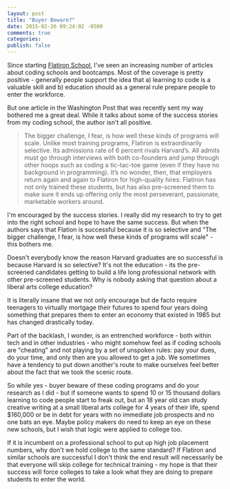 ```yaml
---
layout: post
title: "Buyer Beware?"
date: 2015-02-26 09:24:02 -0500
comments: true
categories: 
publish: false
---
```

Since starting [Flatiron School](http://www.flatironschool.com), I've seen an increasing number of articles about coding schools and bootcamps. Most of the coverage is pretty positive - generally people support the idea that a) learning to code is a valuable skill and b) education should as a general rule prepare people to enter the workforce. 

But one article in the Washington Post that was recently sent my way bothered me a great deal. While it talks about some of the success stories from my coding school, the author isn't all positive. 

>The bigger challenge, I fear, is how well these kinds of programs will scale.
>Unlike most training programs, Flatiron is extraordinarily selective. Its admissions rate of 6 percent rivals Harvard’s. All admits must go through interviews with both co-founders and jump through other hoops such as coding a tic-tac-toe game (even if they have no background in programming). It’s no wonder, then, that employers return again and again to Flatiron for high-quality hires: Flatiron has not only trained these students, but has also pre-screened them to make sure it ends up offering only the most perseverant, passionate, marketable workers around.

I'm encouraged by the success stories. I really did my research to try to get into the right school and hope to have the same success. But when the authors says that Flation is successful because it is so selective and "The bigger challenge, I fear, is how well these kinds of programs will scale" - this bothers me. 

Doesn't everybody know the reason Harvard graduates are so successful is because Harvard is so selective? It's not the education - its the pre-screened candidates getting to build a life long professional network with other pre-screened students. Why is nobody asking that question about a liberal arts college education? 

It is literally insane that we not only encourage but de facto require teenagers to virtually mortgage their futures to spend four years doing something that prepares them to enter an economy that existed in 1985 but has changed drastically today. 

Part of the backlash, I wonder, is an entrenched workforce - both within tech and in other industries - who might somehow feel as if coding schools are "cheating" and not playing by a set of unspoken rules: pay your dues, do your time, and only then are you allowed to get a job. We sometimes have a tendency to put down another's route to make ourselves feel better about the fact that we took the scenic route.

So while yes - buyer beware of these coding programs and do your research as I did - but if someone wants to spend 10 or 15 thousand dollars learning to code people start to freak out, but an 18 year old can study creative writing at a small liberal arts college for 4 years of their life, spend $160,000 or be in debt for years with no immediate job prospects and no one bats an eye. Maybe policy makers do need to keep an eye on these new schools, but I wish that logic were applied to college too. 

If it is incumbent on a professional school to put up high job placement numbers, why don't we hold college to the same standard? If Flatiron and similar schools are successful I don't think the end result will necessarily be that everyone will skip college for technical training - my hope is that their success will force colleges to take a look what they are doing to prepare students to enter the world.